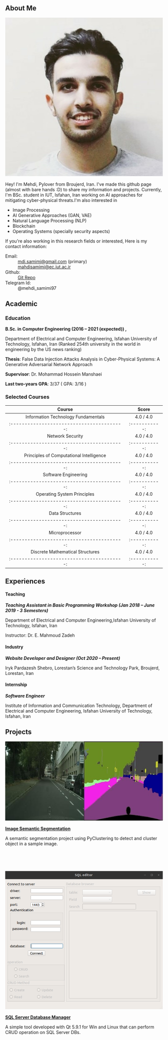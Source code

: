 ## About Me

![Image of Me](https://github.com/mahdisamimi/mahdisamimi.github.io/raw/main/assets/photo_2021-01-29_17-40-42.jpg)

Hey! I'm Mehdi, Pylover from Broujerd, Iran. I've made this github page (almost with bare hands :D) to share my information and projects.
Currently, I'm BSc. student in IUT, Isfahan, Iran working on AI approaches for mitigating cyber-physical threats.I'm also interested in 
  - Image Processing
  - AI Generative Approaches (GAN, VAE)
  - Natural Language Processing (NLP)
  - Blockchain
  - Operating Systems (specially security aspects)
  
If you're also working in this research fields or interested, Here is my contact information:
  <dl>
    <dt>Email:</dt> 
      <dd><a href="mailto:mdi.samimi@gmail.com"> mdi.samimi@gmail.com</a> (primary)</dd>
      <dd><a href="mailto:mahdisamimi@ec.iut.ac.ir"> mahdisamimi@ec.iut.ac.ir</a></dd>
    <dt>Github:</dt> 
  <dd><a href="github.com/mahdisamimi"> Git Repo</a></dd>
    <dt>Telegram Id:</dt>
      <dd>@mehdi_samimi97</dd>
  </dl>
  
## Academic  
### Education

  **B.Sc. in Computer Engineering (2016 – 2021 (expected)) ,**
  
  Department of Electrical and Computer Engineering, Isfahan University of Technology, Isfahan, Iran 
  (Ranked 254th university in the world in engineering by the US news ranking)
  
   **Thesis**:  False Data Injection Attacks Analysis in Cyber-Physical Systems: A Generative Adversarial Network Approach
   
   **Supervisor**: Dr. Mohammad Hossein Manshaei
   
   **Last two-years GPA**:  3/37 ( GPA: 3/16 )

### Selected Courses


| Course                                      | Score         |
|  :----------------------------------------: | :-----------: | 
| Information Technology Fundamentals         | 4.0 / 4.0     |
|  :----------------------------------------: | :-----------: | 
| Network Security                            | 4.0 / 4.0     |
|  :----------------------------------------: | :-----------: |
| Principles of Computational Intelligence    | 4.0 / 4.0     |
|  :----------------------------------------: | :-----------: | 
| Software Engineering                        | 4.0 / 4.0     |
|  :----------------------------------------: | :-----------: | 
| Operating System Principles                 | 4.0 / 4.0     |
|  :----------------------------------------: | :-----------: |
| Data Structures                             | 4.0 / 4.0     |
|  :----------------------------------------: | :-----------: |
| Microprocessor                              | 4.0 / 4.0     |
|  :----------------------------------------: | :-----------: |
| Discrete Mathematical Structures            | 4.0 / 4.0     |
|  :----------------------------------------: | :-----------: |


## Experiences

#### Teaching

***Teaching Assistant in Basic Programming Workshop (Jan 2018 – June 2019 - 3 Semesters)***

Department of Electrical and Computer Engineering,Isfahan University of Technology, Isfahan, Iran

Instructor: Dr. E. Mahmoud Zadeh 

#### Industry

***Website Developer and Designer (Oct 2020 – Present)***

Iryk Pardazesh Shebro, Lorestan’s Science and Technology Park, Broujerd, Lorestan, Iran

#### Internship

***Software Engineer***

Institute of Information and Communication Technology, Department of Electrical and Computer Engineering, Isfahan University of Technology, Isfahan, Iran


## Projects

![ss-project](https://github.com/mahdisamimi/mahdisamimi.github.io/raw/main/assets/image.jpg)

[**Image Semantic Segmentation**](https://github.com/mahdisamimi/Semantic-Segmentation)

A semantic segmentation project using PyClustering to detect and cluster object in a sample image.


<br> <br> <br>

![qtsql-project](https://github.com/mahdisamimi/qt-sql-example/raw/master/screenshot.png)

[**SQL Server Database Manager**](https://github.com/mahdisamimi/Semantic-Segmentation)

A simple tool developed with Qt 5.9.1 for Win and Linux that can perform CRUD operation on SQL Server DBs.
